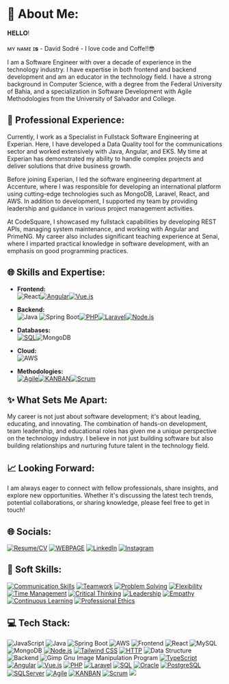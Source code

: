 # 💫 About Me:
 𝐇𝐄𝐋𝐋𝐎!<br><br>ᴍʏ ɴᴀᴍᴇ ɪ𝐬 - David Sodré - I love code and Coffe!!😎

I am a Software Engineer with over a decade of experience in the technology industry. I have expertise in both frontend and backend development and am an educator in the technology field. I have a strong background in Computer Science, with a degree from the Federal University of Bahia, and a specialization in Software Development with Agile Methodologies from the University of Salvador and College.

## 🚀 Professional Experience:
Currently, I work as a Specialist in Fullstack Software Engineering at Experian. Here, I have developed a Data Quality tool for the communications sector and worked extensively with Java, Angular, and EKS. My time at Experian has demonstrated my ability to handle complex projects and deliver solutions that drive business growth.

Before joining Experian, I led the software engineering department at Accenture, where I was responsible for developing an international platform using cutting-edge technologies such as MongoDB, Laravel, React, and AWS. In addition to development, I supported my team by providing leadership and guidance in various project management activities.

At CodeSquare, I showcased my fullstack capabilities by developing REST APIs, managing system maintenance, and working with Angular and PrimeNG. My career also includes significant teaching experience at Senai, where I imparted practical knowledge in software development, with an emphasis on good programming practices.

## 🌐 Skills and Expertise:

- **Frontend:** <br>
 ![React](https://img.shields.io/badge/react-%2320232a.svg?style=for-the-badge&logo=react&logoColor=%2361DAFB)[![Angular](https://img.shields.io/badge/angular-%23DD0031.svg?style=for-the-badge&logo=angular&logoColor=white)](https://angular.io/)[![Vue.js](https://img.shields.io/badge/vue.js-%234FC08D.svg?style=for-the-badge&logo=vue.js&logoColor=white)](https://vuejs.org/)

- **Backend:**<br>
![Java](https://img.shields.io/badge/java-%23ED8B00.svg?style=for-the-badge&logo=java&logoColor=white) ![Spring Boot](https://img.shields.io/badge/Spring%20Boot-6DB33F?style=for-the-badge&logo=spring-boot&logoColor=white)[![PHP](https://img.shields.io/badge/php-%23777BB4.svg?style=for-the-badge&logo=php&logoColor=white)](https://www.php.net/)[![Laravel](https://img.shields.io/badge/laravel-%23FF2D20.svg?style=for-the-badge&logo=laravel&logoColor=white)](https://laravel.com/)[![Node.js](https://img.shields.io/badge/Node.js-%23339933.svg?style=for-the-badge&logo=node.js&logoColor=white)](https://nodejs.org/)

- **Databases:**<br>
  [![SQL](https://img.shields.io/badge/sql-%2307405e.svg?style=for-the-badge&logo=sql&logoColor=white)](https://www.w3schools.com/sql/)![MongoDB](https://img.shields.io/badge/MongoDB-%234ea94b.svg?style=for-the-badge&logo=mongodb&logoColor=white)

- **Cloud:**<br>
  ![AWS](https://img.shields.io/badge/AWS-%23FF9900.svg?style=for-the-badge&logo=amazon-aws&logoColor=white)

- **Methodologies:**<br>
  [![Agile](https://img.shields.io/badge/agile-%2300C4CC.svg?style=for-the-badge&logo=agile&logoColor=white)](https://agilemanifesto.org/)[![KANBAN](https://img.shields.io/badge/kanban-%23339933.svg?style=for-the-badge&logo=kanban&logoColor=white)](https://www.atlassian.com/agile/kanban)[![Scrum](https://img.shields.io/badge/scrum-%2300C4CC.svg?style=for-the-badge&logo=scrum&logoColor=white)](https://www.scrum.org/)

## ✨ What Sets Me Apart:
My career is not just about software development; it's about leading, educating, and innovating. The combination of hands-on development, team leadership, and educational roles has given me a unique perspective on the technology industry. I believe in not just building software but also building relationships and nurturing future talent in the technology field.

## 📈 Looking Forward:
I am always eager to connect with fellow professionals, share insights, and explore new opportunities. Whether it's discussing the latest tech trends, potential collaborations, or sharing knowledge, please feel free to get in touch!

## 🌐 Socials:

[![Resume/CV](https://img.shields.io/badge/RESUME-CV-red?style=for-the-badge&logo=resume&logoColor=white)](https://www.davidsodre.com.br/#about) 
[![WEBPAGE](https://img.shields.io/badge/-HOMEPAGE-blue?style=for-the-badge&logo=codechef&logoColor=white)](https://www.davidsodre.com.br) 
[![LinkedIn](https://img.shields.io/badge/LINKEDIN-%230077B5.svg?style=for-the-badge&logo=LinkedIn&logoColor=white)](https://www.linkedin.com/in/davidsodrelins/)
[![Instagram](https://img.shields.io/badge/INSTAGRAM-%23E4405F.svg?style=for-the-badge&logo=Instagram&logoColor=white)](https://www.instagram.com/davidsodrelins/)

## 💼 Soft Skills:

[![Communication Skills](https://img.shields.io/badge/Communication%20Skills-%2300C4CC.svg?style=for-the-badge&logoColor=white&color=blueviolet)](https://en.wikipedia.org/wiki/Communication_skills)
[![Teamwork](https://img.shields.io/badge/Teamwork-%2300C4CC.svg?style=for-the-badge&logoColor=white&color=green)](https://en.wikipedia.org/wiki/Teamwork)
[![Problem Solving](https://img.shields.io/badge/Problem%20Solving-%2300C4CC.svg?style=for-the-badge&logoColor=white&color=blue)](https://en.wikipedia.org/wiki/Problem_solving)
[![Flexibility](https://img.shields.io/badge/Flexibility-%2300C4CC.svg?style=for-the-badge&logoColor=white&color=darkorange)](https://en.wikipedia.org/wiki/Flexibility)
[![Time Management](https://img.shields.io/badge/Time%20Management-%2300C4CC.svg?style=for-the-badge&logoColor=white&color=forestgreen)](https://en.wikipedia.org/wiki/Time_management)
[![Critical Thinking](https://img.shields.io/badge/Critical%20Thinking-%2300C4CC.svg?style=for-the-badge&logoColor=white&color=indigo)](https://en.wikipedia.org/wiki/Critical_thinking)
[![Leadership](https://img.shields.io/badge/Leadership-%2300C4CC.svg?style=for-the-badge&logoColor=white&color=darkred)](https://en.wikipedia.org/wiki/Leadership)
[![Empathy](https://img.shields.io/badge/Empathy-%2300C4CC.svg?style=for-the-badge&logoColor=white&color=slategray)](https://en.wikipedia.org/wiki/Empathy)
[![Continuous Learning](https://img.shields.io/badge/Continuous%20Learning-%2300C4CC.svg?style=for-the-badge&logoColor=white&color=tomato)](https://en.wikipedia.org/wiki/Lifelong_learning)
[![Professional Ethics](https://img.shields.io/badge/Professional%20Ethics-%2300C4CC.svg?style=for-the-badge&logoColor=white&color=gold)](https://en.wikipedia.org/wiki/Professional_ethics)


## 💻 Tech Stack:
![JavaScript](https://img.shields.io/badge/javascript-%23323330.svg?style=for-the-badge&logo=javascript&logoColor=%23F7DF1E)
![Java](https://img.shields.io/badge/java-%23ED8B00.svg?style=for-the-badge&logo=java&logoColor=white)
![Spring Boot](https://img.shields.io/badge/Spring%20Boot-6DB33F?style=for-the-badge&logo=spring-boot&logoColor=white)
![AWS](https://img.shields.io/badge/AWS-%23FF9900.svg?style=for-the-badge&logo=amazon-aws&logoColor=white)
![Frontend](https://img.shields.io/badge/Frontend-%23563D7C.svg?style=for-the-badge&logo=bootstrap&logoColor=white)
![React](https://img.shields.io/badge/react-%2320232a.svg?style=for-the-badge&logo=react&logoColor=%2361DAFB)
![MySQL](https://img.shields.io/badge/mysql-%2300f.svg?style=for-the-badge&logo=mysql&logoColor=white)
![MongoDB](https://img.shields.io/badge/MongoDB-%234ea94b.svg?style=for-the-badge&logo=mongodb&logoColor=white)
[![Node.js](https://img.shields.io/badge/Node.js-%23339933.svg?style=for-the-badge&logo=node.js&logoColor=white)](https://nodejs.org/)
[![Tailwind CSS](https://img.shields.io/badge/Tailwind%20CSS-%231a202c.svg?style=for-the-badge&logo=tailwind-css&logoColor=white)](https://tailwindcss.com/)
[![HTTP](https://img.shields.io/badge/HTTP-%23000000.svg?style=for-the-badge&logo=http&logoColor=white)](https://developer.mozilla.org/en-US/docs/Web/HTTP)
![Data Structure](https://img.shields.io/badge/Adobe%20Premiere%20Pro-9999FF.svg?style=for-the-badge&logo=Adobe%20Premiere%20Pro&logoColor=white)
![Backend](https://img.shields.io/badge/Backend-%2300C4CC.svg?style=for-the-badge&logo=Canva&logoColor=white)
![Gimp Gnu Image Manipulation Program](https://img.shields.io/badge/Gimp-657D8B?style=for-the-badge&logo=gimp&logoColor=FFFFFF)
[![TypeScript](https://img.shields.io/badge/typescript-%23007ACC.svg?style=for-the-badge&logo=typescript&logoColor=white)](https://www.typescriptlang.org/)
[![Angular](https://img.shields.io/badge/angular-%23DD0031.svg?style=for-the-badge&logo=angular&logoColor=white)](https://angular.io/)
[![Vue.js](https://img.shields.io/badge/vue.js-%234FC08D.svg?style=for-the-badge&logo=vue.js&logoColor=white)](https://vuejs.org/)
[![PHP](https://img.shields.io/badge/php-%23777BB4.svg?style=for-the-badge&logo=php&logoColor=white)](https://www.php.net/)
[![Laravel](https://img.shields.io/badge/laravel-%23FF2D20.svg?style=for-the-badge&logo=laravel&logoColor=white)](https://laravel.com/)
[![SQL](https://img.shields.io/badge/sql-%2307405e.svg?style=for-the-badge&logo=sql&logoColor=white)](https://www.w3schools.com/sql/)
[![Oracle](https://img.shields.io/badge/oracle-%23F00000.svg?style=for-the-badge&logo=oracle&logoColor=white)](https://www.oracle.com/database/)
[![PostgreSQL](https://img.shields.io/badge/postgresql-%23336791.svg?style=for-the-badge&logo=postgresql&logoColor=white)](https://www.postgresql.org/)
[![SQLServer](https://img.shields.io/badge/sqlserver-%23CC2927.svg?style=for-the-badge&logo=microsoft-sql-server&logoColor=white)](https://www.microsoft.com/en-us/sql-server)
[![Agile](https://img.shields.io/badge/agile-%2300C4CC.svg?style=for-the-badge&logo=agile&logoColor=white)](https://agilemanifesto.org/)
[![KANBAN](https://img.shields.io/badge/kanban-%23339933.svg?style=for-the-badge&logo=kanban&logoColor=white)](https://www.atlassian.com/agile/kanban)
[![Scrum](https://img.shields.io/badge/scrum-%2300C4CC.svg?style=for-the-badge&logo=scrum&logoColor=white)](https://www.scrum.org/)
[![](https://visitcount.itsvg.in/api?id=davidsodrelins&label=Profile%20Views&color=4&icon=2&pretty=false)](https://visitcount.itsvg.in)
